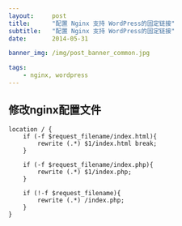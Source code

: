 ```yaml
---
layout:     post
title:      "配置 Nginx 支持 WordPress的固定链接"
subtitle:   "配置 Nginx 支持 WordPress的固定链接"
date:       2014-05-31

banner_img: /img/post_banner_common.jpg

tags:
    - nginx, wordpress
---
```


修改nginx配置文件
---
    location / {
        if (-f $request_filename/index.html){
            rewrite (.*) $1/index.html break;
        }

        if (-f $request_filename/index.php){
            rewrite (.*) $1/index.php;
        }

        if (!-f $request_filename){
            rewrite (.*) /index.php;
        }
    }
